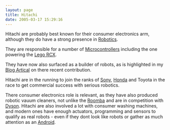 ```yaml
---
layout: page
title: Hitachi
date: 2005-03-17 15:29:16
---
```

<p>Hitachi are probably best known for their consumer electronics arm, although they do have a strong presence in <a class="wiki" href="/wiki/robotic.html" title="Robotic">Robotics</a>.
</p>
<p>They are responsible for a number of <a a="" brain="" class="wiki" for="" href="/wiki/microcontroller.html" robot="" title="A programmable digital controller (or ">Microcontrollers</a> including the one powering the <a class="wiki" href="/wiki/rcx.html" title="The Lego RCX">Lego RCX</a>.
</p>
<p>They have now also surfaced as a builder of robots, as is highlighted in my <a href="http://orionrobots.co.uk/-- review bloglink --?blogId=1&amp;postId=10" rel="external" target="_blank">Blog Artical</a> on there recent contribution.
</p>
<p>Hitachi are in the running to join the ranks of <a class="wiki" href="/wiki/sony.html" title="Sony">Sony</a>, <a class="wiki" href="/wiki/honda.html" title="Honda">Honda</a> and Toyota in the race to get commercial success with serious robotics.
</p>
<p>There consumer electronics role is relevant, as they have also produced robotic vauum cleaners, not unlike the <a class="wiki" href="/wiki/roomba.html" title="A Robotic vacuum cleaning system">Roomba</a> and are in competition with <a class="wiki" href="/wiki/dyson.html" title="Dyson">Dyson</a>.  Hitachi are also involved a lot with consumer washing machines, and modern ones have enough actuators, programming and sensors to qualify as real robots - even if they dont look like robots or gather as much attention as an <a class="wiki" href="/wiki/android.html" title="Android">Android</a>.
</p>
